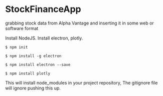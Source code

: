 # StockFinanceApp
grabbing stock data from Alpha Vantage and inserting it in some web or software format

Install NodeJS.
Install electron, plotly.

` $ npm init `

` $ npm install -g electron `

` $ npm install electron --save `

` $ npm install plotly `

This will install node_modules in your project repository, The gitignore file will ignore pushing this up.
